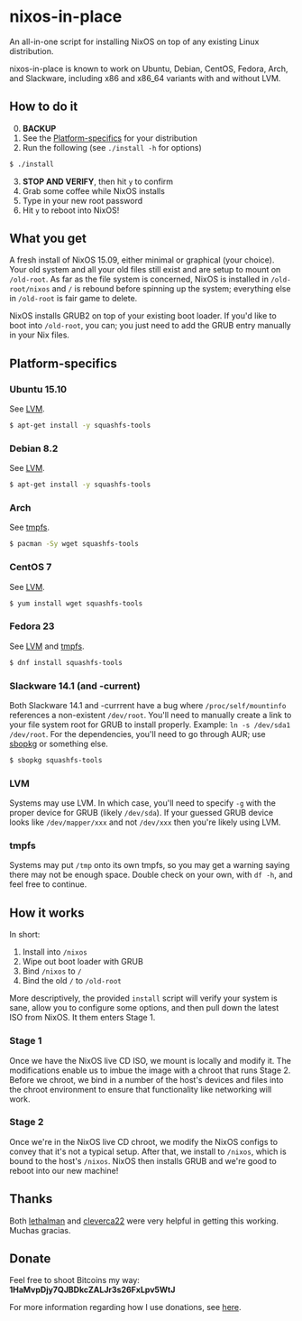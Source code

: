 # nixos-in-place
An all-in-one script for installing NixOS on top of any existing Linux
distribution.

nixos-in-place is known to work on Ubuntu, Debian, CentOS, Fedora, Arch, and
Slackware, including x86 and x86_64 variants with and without LVM.

## How to do it
0. **BACKUP**
1. See the
   [Platform-specifics](https://github.com/jeaye/nixos-in-place#platform-specifics)
   for your distribution
2. Run the following (see `./install -h` for options)
```bash
$ ./install
```
3. **STOP AND VERIFY**, then hit `y` to confirm
4. Grab some coffee while NixOS installs
5. Type in your new root password
6. Hit `y` to reboot into NixOS!

## What you get
A fresh install of NixOS 15.09, either minimal or graphical (your choice). Your
old system and all your old files still exist and are setup to mount on
`/old-root`. As far as the file system is concerned, NixOS is installed in
`/old-root/nixos` and `/` is rebound before spinning up the system; everything
else in `/old-root` is fair game to delete.

NixOS installs GRUB2 on top of your existing boot loader. If you'd like to boot
into `/old-root`, you can; you just need to add the GRUB entry manually in your
Nix files.

## Platform-specifics
### Ubuntu 15.10
See [LVM](https://github.com/jeaye/nixos-in-place#lvm).
```bash
$ apt-get install -y squashfs-tools
```

### Debian 8.2
See [LVM](https://github.com/jeaye/nixos-in-place#lvm).
```bash
$ apt-get install -y squashfs-tools
```

### Arch
See [tmpfs](https://github.com/jeaye/nixos-in-place#tmpfs).
```bash
$ pacman -Sy wget squashfs-tools
```

### CentOS 7
See [LVM](https://github.com/jeaye/nixos-in-place#lvm).
```bash
$ yum install wget squashfs-tools
```

### Fedora 23
See [LVM](https://github.com/jeaye/nixos-in-place#lvm) and
[tmpfs](https://github.com/jeaye/nixos-in-place#tmpfs).
```bash
$ dnf install squashfs-tools
```

### Slackware 14.1 (and -current)
Both Slackware 14.1 and -currrent have a bug where `/proc/self/mountinfo`
references a non-existent `/dev/root`. You'll need to manually create a link to
your file system root for GRUB to install properly. Example: `ln -s /dev/sda1
/dev/root`.  For the dependencies, you'll need to go through AUR; use
[sbopkg](http://blog.jeaye.com/2015/07/09/sbopkg/) or something else.
```bash
$ sbopkg squashfs-tools
```

### LVM
Systems may use LVM. In which case, you'll need to specify `-g` with the proper
device for GRUB (likely `/dev/sda`). If your guessed GRUB device looks like
`/dev/mapper/xxx` and not `/dev/xxx` then you're likely using LVM.

### tmpfs
Systems may put `/tmp` onto its own tmpfs, so you may get a warning saying there
may not be enough space. Double check on your own, with `df -h`, and feel free
to continue.

## How it works
In short:

1. Install into `/nixos`
2. Wipe out boot loader with GRUB
3. Bind `/nixos` to `/`
4. Bind the old `/` to `/old-root`

More descriptively, the provided `install` script will verify your system is
sane, allow you to configure some options, and then pull down the latest ISO
from NixOS. It them enters Stage 1.

### Stage 1
Once we have the NixOS live CD ISO, we mount is locally and modify it. The
modifications enable us to imbue the image with a chroot that runs Stage 2.
Before we chroot, we bind in a number of the host's devices and files into the
chroot environment to ensure that functionality like networking will work.

### Stage 2
Once we're in the NixOS live CD chroot, we modify the NixOS configs to convey
that it's not a typical setup. After that, we install to `/nixos`, which is
bound to the host's `/nixos`. NixOS then installs GRUB and we're good to reboot
into our new machine!

## Thanks
Both [lethalman](https://github.com/lethalman) and
[cleverca22](https://github.com/cleverca22) were very helpful in getting this
working.  Muchas gracias.

## Donate
Feel free to shoot Bitcoins my way: **1HaMvpDjy7QJBDkcZALJr3s26FxLpv5WtJ**

For more information regarding how I use donations, see
[here](http://jeaye.com/donate/).

